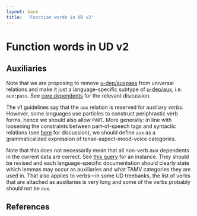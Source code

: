 ```yaml
---
layout: base
title:  'Function words in UD v2'
---
```


# Function words in UD v2


## Auxiliaries

Note that we are proposing to remove [u-dep/auxpass]() from universal relations and make it just a language-specific subtype of [u-dep/aux](), i.e. `aux:pass`. See [core dependents](core-dependents.html) for the relevant discussion.

<!-- Is aux only used with verbs, or are other parts of speech permitted, too? The current guidelines (http://universaldependencies.org/u/dep/aux_.html) just say "verbs". But the current data sometimes contain particles (Bulgarian) and maybe other categories as well. I think we have agreed that the infinitival particle "to/zu/att/..." should be mark and not aux, and it is in most of the treebanks (I fixed German a couple of days ago). But Bulgarian also includes a particle that marks the future tense, a function performed by auxiliary verbs in other languages. Is it allowed to be aux? -->

<!-- Joakim: In line with loosening the constraints between part-of-speech tags and syntactic relations, I don’t see a problem with allowing other things than verbs to have the aux relation. Maybe we should should define aux as a grammaticalized expression of TMA categories? -->

The v1 guidelines say that the `aux` relation is reserved for auxiliary _verbs_. However, some languages use particles to construct periphrastic verb forms, hence we should also allow `PART`. More generally: in line with loosening the constraints between part-of-speech tags and syntactic relations (see [here](postags.html) for discussion), we should define `aux` as a grammaticalized expression of tense-aspect-mood-voice categories.

Note that this does not necessarily mean that all non-verb aux dependents in the current data are correct. See [this query](http://bionlp-www.utu.fi/dep_search/query?search=%21%28AUX%7CVERB%29+%28%3Caux%7C%3Cauxpass%29+_&db=UD_English-dev) for an instance. They should be revised and each language-specific documentation should clearly state which lemmas may occur as auxiliaries and what TAMV categories they are used in. That also applies to verbs—in some UD treebanks, the list of verbs that are attached as auxiliaries is very long and some of the verbs probably should not be `aux`.

## References 
